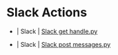

 # Slack Actions 

* | Slack | [Slack get handle.py](https://github.com/unskript/Awesome-CloudOps-Automation/tree/master/Slack/legos/slack_get_handle) 

* | Slack | [Slack post messages.py](https://github.com/unskript/Awesome-CloudOps-Automation/tree/master/Slack/legos/slack_post_messages) 

